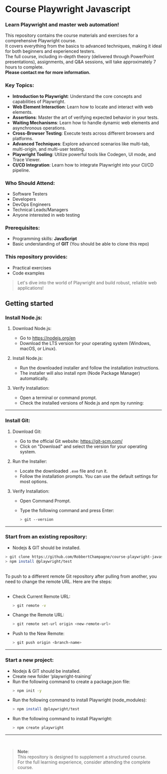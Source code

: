 # Course Playwright Javascript

### Learn Playwright and master web automation!
This repository contains the course materials and exercises for a comprehensive Playwright course.<br>
It covers everything from the basics to advanced techniques, making it ideal for both beginners and experienced testers.<br> 
The full course, including in-depth theory (delivered through PowerPoint presentations), assignments, and Q&A sessions, will take approximately 7 hours to complete.<br>
**Please contact me for more information.**

### Key Topics:
- **Introduction to Playwright**: Understand the core concepts and capabilities of Playwright.
- **Web Element Interaction**: Learn how to locate and interact with web elements.
- **Assertions**: Master the art of verifying expected behavior in your tests.
- **Waiting Mechanisms**: Learn how to handle dynamic web elements and asynchronous operations.
- **Cross-Browser Testing**: Execute tests across different browsers and platforms.
- **Advanced Techniques**: Explore advanced scenarios like multi-tab, multi-origin, and multi-user testing.
- **Playwright Tooling**: Utilize powerful tools like Codegen, UI mode, and Trace Viewer.
- **CI/CD Integration**: Learn how to integrate Playwright into your CI/CD pipeline.

### Who Should Attend:
- Software Testers
- Developers
- DevOps Engineers
- Technical Leads/Managers
- Anyone interested in web testing

### Prerequisites:
- Programming skills: **JavaScript**
- Basic understanding of **GIT** (You should be able to clone this repo)

### This repository provides:
- Practical exercises
- Code examples

>Let's dive into the world of Playwright and build robust, reliable web applications!

## Getting started

### Install Node.js:
1. Download Node.js:
    - Go to https://nodejs.org/en
    - Download the LTS version for your operating system (Windows, macOS, or Linux).

2. Install Node.js:
	- Run the downloaded installer and follow the installation instructions.
	- The installer will also install npm (Node Package Manager) automatically.

3. Verify Installation:
	- Open a terminal or command prompt.
	- Check the installed versions of Node.js and npm by running:

---
### Install Git:
1. Download Git:
    - Go to the official Git website: https://git-scm.com/
    - Click on "Download" and select the version for your operating system.

2. Run the Installer:
    - Locate the downloaded `.exe` file and run it.
    - Follow the installation prompts. You can use the default settings for most options.

3. Verify Installation:
    - Open Command Prompt.
    - Type the following command and press Enter:

        ```Bash 
        > git --version
        ```
---
### Start from an existing repository:
- Nodejs & GIT should be installed.
```Bash 
> git clone https://github.com/RobbertChampagne/course-playwright-javascript.git
> npm install @playwright/test
``` 
<br>
To push to a different remote Git repository after pulling from another, you need to change the remote URL. Here are the steps:<br><br>

- Check Current Remote URL:

    ```Bash 
    > git remote -v
    ```

- Change the Remote URL:

    ```Bash 
    > git remote set-url origin <new-remote-url>
    ```

- Push to the New Remote:

    ```Bash 
    > git push origin <branch-name>
    ```
---
### Start a new project:
- Nodejs & GIT should be installed.
- Create new folder ‘playwright-training’
- Run the following command to create a package.json file:
    ```Bash 
    > npm init -y
    ```
- Run the following command to install Playwright (node_modules):
    ```Bash 
    > npm install @playwright/test
    ```
- Run the following command to install Playwright:
    ```Bash 
    > npm create playwright
    ```

---
<br>

> **Note**: 
<br>This repository is designed to supplement a structured course.<br> 
For the full learning experience, consider attending the complete course.